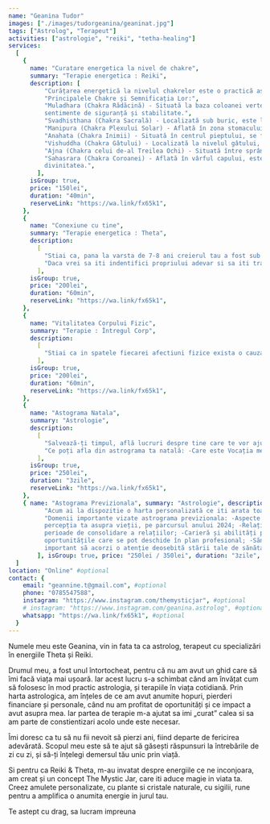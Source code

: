 ```yaml
---
name: "Geanina Tudor"
images: ["./images/tudorgeanina/geaninat.jpg"]
tags: ["Astrolog", "Terapeut"]
activities: ["astrologie", "reiki", "tetha-healing"]
services:
  [
    {
      name: "Curatare energetica la nivel de chakre",
      summary: "Terapie energetica : Reiki",
      description: [
          "Curățarea energetică la nivelul chakrelor este o practică asociată cu echilibrarea și purificarea centrilor de energie ai corpului, cunoscuți sub numele de chakre. Acestea sunt centri vitali, prin care energia circulă în corpul uman. Fiecare chakră este asociată cu anumite funcții fizice, emoționale și spirituale.",
          "Principalele Chakre și Semnificația Lor:",
          "Muladhara (Chakra Rădăcină) - Situată la baza coloanei vertebrale, aceasta chakră este asociată cu
          sentimente de siguranță și stabilitate.",
          "Svadhisthana (Chakra Sacrală) - Localizată sub buric, este legată de creativitate și sexualitate.",
          "Manipura (Chakra Plexului Solar) - Aflată în zona stomacului, este asociată cu puterea personală și auto-controlul.",
          "Anahata (Chakra Inimii) - Situată în centrul pieptului, se focusează pe iubire și compasiune.",
          "Vishuddha (Chakra Gâtului) - Localizată la nivelul gâtului, este legată de comunicare și expresie.",
          "Ajna (Chakra celui de-al Treilea Ochi) - Situată între sprâncene, este centru intuiției și înțelepciunii.",
          "Sahasrara (Chakra Coroanei) - Aflată în vârful capului, este asociată cu spiritualitatea și conexiunea cu
          divinitatea.",
        ],
      isGroup: true,
      price: "150lei",
      duration: "40min",
      reserveLink: "https://wa.link/fx65k1",
    },
    {
      name: "Conexiune cu tine",
      summary: "Terapie energetica : Theta",
      description:
        [
          "Stiai ca, pana la varsta de 7-8 ani creierul tau a fost sub undele Theta, care favorizeaza umplerea creierului cu informatii? Pe scurt, tu azi traiesti dupa preconceptiile si credintele celor ce te-au crescut, provenite de la societate, scoala, etc.",
          "Daca vrei sa iti indentifici propriului adevar si sa iti traiesti viata dupa cum doresti tu, (fara traumele celor ce si-au pus amprenta pe tine), hai sa iti schimbi credințele limitative, care te impiedica sa fii tu insuti! Nu mai ezita si traieste-ti viata la care visezi!",
        ],
      isGroup: true,
      price: "200lei",
      duration: "60min",
      reserveLink: "https://wa.link/fx65k1",
    },
    {
      name: "Vitalitatea Corpului Fizic",
      summary: "Terapie : Întregul Corp",
      description:
        [
          "Stiai ca in spatele fiecarei afectiuni fizice exista o cauza emotionala neexprimata/ netraita? Cu ajutorul terapiei „Vitalitate corpului fizic”, vom identifica emoțiile stagnante și trăirile nerezolvate, ca mai apoi sa te ajut sa le traiesti si sa le eliberezi din zonele afectate de pe corp. – ( se lucreaza pe fiecare afectiune/durere fizica separat)",
        ],
      isGroup: true,
      price: "200lei",
      duration: "60min",
      reserveLink: "https://wa.link/fx65k1",
    },
    {
      name: "Astograma Natala",
      summary: "Astrologie",
      description:
        [
          "Salvează-ți timpul, află lucruri despre tine care te vor ajuta în viața ta.",
          "Ce poți afla din astrograma ta natală: -Care este Vocația mea?; -Cum îmi afectează emoțiile viața?; -În ce domeniu trebuie să mă responsabilizez?; -Care sunt atuurile mele, și cum le pot folosi?; -Care sunt talentele mele din care pot face bani?; -Orice alta întrebare la care vrei răspuns DESPRE TINE",
        ],
      isGroup: true,
      price: "250lei",
      duration: "3zile",
      reserveLink: "https://wa.link/fx65k1",
    },
    { name: "Astograma Previzionala", summary: "Astrologie", description: [
          "Acum ai la dispozitie o harta personalizată ce iti arata toate oportunitatile, pe care ti le va oferi anul 2024.",
          "Domenii importante vizate astrograma previzionala: -Aspecte personale: Astrograma poate oferi indicii despre dezvoltarea personală sau schimbări în
          percepția ta asupra vieții, pe parcursul anului 2024; -Relațiile personale : potențialele schimbări în dinamica relațională, întâlniri importante sau
          perioade de consolidare a relațiilor; -Carieră și abilități profesionale: află indicii despre direcția pe care o ia cariera ta și despre
          oportunitățile care se pot deschide în plan profesional; -Sănătate și bunăstare: astrograma previzională aduce informații despre perioade în care este
          important să acorzi o atenție deosebită stării tale de sănătate și bunăstare; -Cicluri de viață Analizând configurația planetară, ca și astrolog, pot evidenția anumite cicluri de viață, cum ar fi cicluri de noroc, provocări sau schimbări majore.",
        ], isGroup: true, price: "250lei / 350lei", duration: "3zile", reserveLink: "https://wa.link/fx65k1" },
  ]
location: "Online" #optional
contact: {
    email: "geannine.t@gmail.com", #optional
    phone: "0785547588",
    instagram: "https://www.instagram.com/themysticjar", #optional
    # instagram: "https://www.instagram.com/geanina.astrolog", #optional
    whatsapp: "https://wa.link/fx65k1", #optional
  }
---
```


Numele meu este Geanina, vin in fata ta ca astrolog, terapeut cu specializări în energiile Theta și Reiki.

Drumul meu, a fost unul întortocheat, pentru că nu am avut un ghid care să îmi facă viața mai ușoară. Iar acest lucru s-a schimbat când am învățat cum să folosesc în mod practic astrologia, și terapiile în viața cotidiană. Prin harta astrologica, am înțeles de ce am avut anumite hopuri, pierderi financiare și personale, când nu am profitat de oportunități și ce impact a avut asupra mea. Iar partea de terapie m-a ajutat sa imi „curat” calea si sa am parte de constientizari acolo unde este necesar.

Îmi doresc ca tu să nu fii nevoit să pierzi ani, fiind departe de fericirea adevărată. Scopul meu este să te ajut să găsești răspunsuri la întrebările de zi cu zi, și să-ți înțelegi demersul tău unic prin viață.

Si pentru ca Reiki & Theta, m-au invatat despre energiile ce ne inconjoara, am creat și un concept The Mystic Jar, care iti aduce magie in viata ta. Creez amulete personalizate, cu plante si cristale naturale, cu sigilii, rune pentru a amplifica o anumita energie in jurul tau.

Te astept cu drag, sa lucram impreuna
